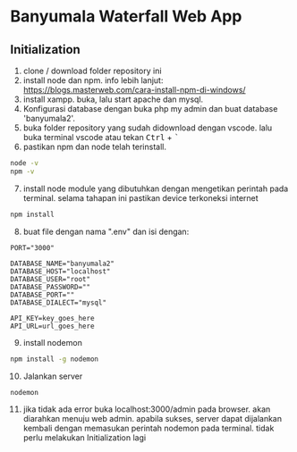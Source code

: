 # Banyumala Waterfall Web App

## Initialization

1. clone / download folder repository ini
2. install node dan npm. info lebih lanjut: https://blogs.masterweb.com/cara-install-npm-di-windows/
3. install xampp. buka, lalu start apache dan mysql.
4. Konfigurasi database dengan buka php my admin dan buat database 'banyumala2'.
5. buka folder repository yang sudah didownload dengan vscode. lalu buka terminal vscode atau tekan <kbd>Ctrl</kbd> + <kbd>`</kbd>
6. pastikan npm dan node telah terinstall.
```bash
node -v
npm -v
```
7. install node module yang dibutuhkan dengan mengetikan perintah pada terminal. selama tahapan ini pastikan device terkoneksi internet
```bash
npm install
```
8. buat file dengan nama ".env" dan isi dengan:
```
PORT="3000"

DATABASE_NAME="banyumala2"
DATABASE_HOST="localhost"
DATABASE_USER="root"
DATABASE_PASSWORD=""
DATABASE_PORT=""
DATABASE_DIALECT="mysql"

API_KEY=key_goes_here
API_URL=url_goes_here
```
9. install nodemon
```bash
npm install -g nodemon
```
10. Jalankan server
```bash
nodemon
```

11. jika tidak ada error buka localhost:3000/admin pada browser. akan diarahkan menuju web admin.
apabila sukses, server dapat dijalankan kembali dengan memasukan perintah nodemon pada terminal. tidak perlu melakukan Initialization lagi



